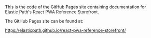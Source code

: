 This is the code of the GitHub Pages site containing documentation for Elastic Path's React PWA Reference Storefront.

The GitHub Pages site can be found at:

https://elasticpath.github.io/react-pwa-reference-storefront/
